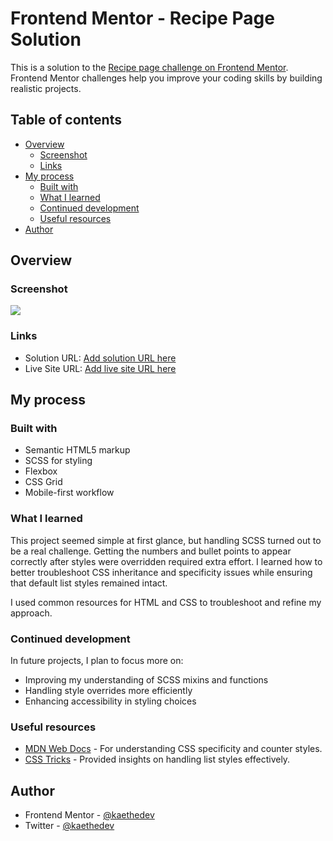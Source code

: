 # Frontend Mentor - Recipe Page Solution

This is a solution to the [Recipe page challenge on Frontend Mentor](https://www.frontendmentor.io/challenges/recipe-page-KiTsR8QQKm). Frontend Mentor challenges help you improve your coding skills by building realistic projects. 

## Table of contents

- [Overview](#overview)
  - [Screenshot](#screenshot)
  - [Links](#links)
- [My process](#my-process)
  - [Built with](#built-with)
  - [What I learned](#what-i-learned)
  - [Continued development](#continued-development)
  - [Useful resources](#useful-resources)
- [Author](#author)

## Overview

### Screenshot

![](./screenshot.jpg)

### Links

- Solution URL: [Add solution URL here](https://your-solution-url.com)
- Live Site URL: [Add live site URL here](https://your-live-site-url.com)

## My process

### Built with

- Semantic HTML5 markup  
- SCSS for styling  
- Flexbox  
- CSS Grid  
- Mobile-first workflow  

### What I learned

This project seemed simple at first glance, but handling SCSS turned out to be a real challenge. Getting the numbers and bullet points to appear correctly after styles were overridden required extra effort. I learned how to better troubleshoot CSS inheritance and specificity issues while ensuring that default list styles remained intact.

I used common resources for HTML and CSS to troubleshoot and refine my approach.

### Continued development

In future projects, I plan to focus more on:  
- Improving my understanding of SCSS mixins and functions  
- Handling style overrides more efficiently  
- Enhancing accessibility in styling choices  

### Useful resources

- [MDN Web Docs](https://developer.mozilla.org/) - For understanding CSS specificity and counter styles.  
- [CSS Tricks](https://css-tricks.com/) - Provided insights on handling list styles effectively.  

## Author

- Frontend Mentor - [@kaethedev](https://www.frontendmentor.io/profile/kaethedev)  
- Twitter - [@kaethedev](https://www.twitter.com/kaethedev)  
